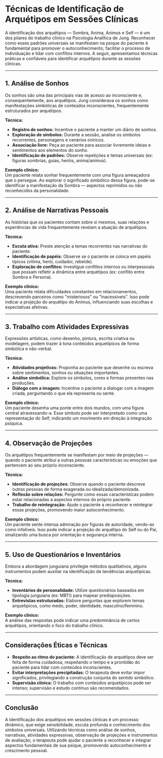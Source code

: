 
# Técnicas de Identificação de Arquétipos em Sessões Clínicas

A identificação dos arquétipos — Sombra, Anima, Animus e Self — é um dos pilares do trabalho clínico na Psicologia Analítica de Jung. Reconhecer como esses padrões universais se manifestam na psique do paciente é fundamental para promover o autoconhecimento, facilitar o processo de individuação e lidar com conflitos internos. A seguir, apresentamos técnicas práticas e confiáveis para identificar arquétipos durante as sessões clínicas.

---

## 1. Análise de Sonhos

Os sonhos são uma das principais vias de acesso ao inconsciente e, consequentemente, aos arquétipos. Jung considerava os sonhos como manifestações simbólicas de conteúdos inconscientes, frequentemente estruturados por arquétipos.

**Técnica:**
- **Registro de sonhos:** Incentive o paciente a manter um diário de sonhos.
- **Exploração de símbolos:** Durante a sessão, analise os símbolos recorrentes, personagens e cenários oníricos.
- **Associação livre:** Peça ao paciente para associar livremente ideias e sentimentos aos elementos do sonho.
- **Identificação de padrões:** Observe repetições e temas universais (ex: figuras sombrias, guias, heróis, anima/animus).

**Exemplo clínico:**  
Um paciente relata sonhar frequentemente com uma figura ameaçadora que o persegue. Ao explorar o significado simbólico dessa figura, pode-se identificar a manifestação da Sombra — aspectos reprimidos ou não reconhecidos da personalidade.

---

## 2. Análise de Narrativas Pessoais

As histórias que os pacientes contam sobre si mesmos, suas relações e experiências de vida frequentemente revelam a atuação de arquétipos.

**Técnica:**
- **Escuta ativa:** Preste atenção a temas recorrentes nas narrativas do paciente.
- **Identificação de papéis:** Observe se o paciente se coloca em papéis típicos (vítima, herói, cuidador, rebelde).
- **Exploração de conflitos:** Investigue conflitos internos ou interpessoais que possam refletir a dinâmica entre arquétipos (ex: conflito entre Sombra e Persona).

**Exemplo clínico:**  
Uma paciente relata dificuldades constantes em relacionamentos, descrevendo parceiros como "misteriosos" ou "inacessíveis". Isso pode indicar a projeção do arquétipo do Animus, influenciando suas escolhas e expectativas afetivas.

---

## 3. Trabalho com Atividades Expressivas

Expressões artísticas, como desenho, pintura, escrita criativa ou modelagem, podem trazer à tona conteúdos arquetípicos de forma simbólica e não-verbal.

**Técnica:**
- **Atividades projetivas:** Proponha ao paciente que desenhe ou escreva sobre sentimentos, sonhos ou situações importantes.
- **Análise simbólica:** Explore os símbolos, cores e formas presentes nas produções.
- **Diálogo com a imagem:** Incentive o paciente a dialogar com a imagem criada, perguntando o que ela representa ou sente.

**Exemplo clínico:**  
Um paciente desenha uma ponte entre dois mundos, com uma figura central atravessando-a. Esse símbolo pode ser interpretado como uma representação do Self, indicando um movimento em direção à integração psíquica.

---

## 4. Observação de Projeções

Os arquétipos frequentemente se manifestam por meio de projeções — quando o paciente atribui a outras pessoas características ou emoções que pertencem ao seu próprio inconsciente.

**Técnica:**
- **Identificação de projeções:** Observe quando o paciente descreve outras pessoas de forma exagerada ou idealizada/demonizada.
- **Reflexão sobre relações:** Pergunte como essas características podem estar relacionadas a aspectos internos do próprio paciente.
- **Trabalho de reintegração:** Ajude o paciente a reconhecer e reintegrar essas projeções, promovendo maior autoconhecimento.

**Exemplo clínico:**  
Um paciente sente intensa admiração por figuras de autoridade, vendo-as como infalíveis. Isso pode indicar a projeção do arquétipo do Self ou do Pai, sinalizando uma busca por orientação e segurança interna.

---

## 5. Uso de Questionários e Inventários

Embora a abordagem junguiana privilegie métodos qualitativos, alguns instrumentos podem auxiliar na identificação de tendências arquetípicas.

**Técnica:**
- **Inventários de personalidade:** Utilize questionários baseados em tipologia junguiana (ex: MBTI) para mapear predisposições.
- **Entrevistas estruturadas:** Elabore perguntas que explorem temas arquetípicos, como medo, poder, identidade, masculino/feminino.

**Exemplo clínico:**  
A análise das respostas pode indicar uma predominância de certos arquétipos, orientando o foco do trabalho clínico.

---

## Considerações Éticas e Técnicas

- **Respeito ao ritmo do paciente:** A identificação de arquétipos deve ser feita de forma cuidadosa, respeitando o tempo e a prontidão do paciente para lidar com conteúdos inconscientes.
- **Evitar interpretações precipitadas:** O terapeuta deve evitar impor significados, privilegiando a construção conjunta do sentido simbólico.
- **Supervisão clínica:** O trabalho com conteúdos arquetípicos pode ser intenso; supervisão e estudo contínuo são recomendados.

---

## Conclusão

A identificação dos arquétipos em sessões clínicas é um processo dinâmico, que exige sensibilidade, escuta profunda e conhecimento dos símbolos universais. Utilizando técnicas como análise de sonhos, narrativas, atividades expressivas, observação de projeções e instrumentos de avaliação, o terapeuta pode ajudar o paciente a reconhecer e integrar aspectos fundamentais de sua psique, promovendo autoconhecimento e crescimento pessoal.

```
